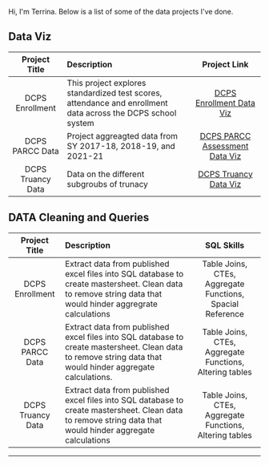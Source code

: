 Hi, I'm Terrina. Below is a list of some of the data projects I've done. 

## **Data Viz**

|Project Title| Description | Project Link
| :---:       |    :----  |          :---: |
| DCPS Enrollment | This  project explores standardized test scores, attendance and enrollment data across the DCPS school system | [DCPS Enrollment Data Viz](https://public.tableau.com/views/DCPS2021-22Enrollment/DCPSSY2021-22EnrollmentData?:language=en-US&:display_count=n&:origin=viz_share_link)  |
| DCPS PARCC Data | Project aggreagted data from SY 2017-18, 2018-19, and 2021-21 | [DCPS PARCC Assessment Data Viz](https://public.tableau.com/views/PARCCdata/Dashboard1?:language=en-US&:display_count=n&:origin=viz_share_link) |
|DCPS Truancy Data | Data on the different subgroubs of trunacy | [DCPS Truancy Data Viz](https://public.tableau.com/views/PARCCassessment/Dashboard1?:language=en-US&:display_count=n&:origin=viz_share_link)|

## **DATA Cleaning and Queries**
|Project Title| Description | SQL Skills|
| :---:       |    :----  |          :---: |
|DCPS Enrollment| Extract data from published excel files into SQL database to create mastersheet. Clean data to remove string data that would hinder aggregrate calculations | Table Joins, CTEs, Aggregate Functions, Spacial Reference|
|DCPS PARCC Data| Extract data from published excel files into SQL database to create mastersheet. Clean data to remove string data that would hinder aggregate calculations.| Table Joins, CTEs, Aggregate Functions, Altering tables|
|DCPS Truancy Data| Extract data from published excel files into SQL database to create mastersheet. Clean data to remove string data that would hinder aggregate calculations | Table Joins, CTEs, Aggregate Functions, Altering tables|
---








